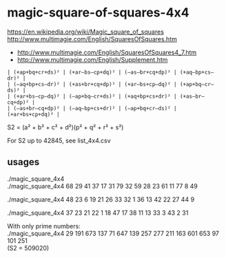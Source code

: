 # magic-square-of-squares-4x4

https://en.wikipedia.org/wiki/Magic_square_of_squares \
http://www.multimagie.com/English/SquaresOfSquares.htm
- http://www.multimagie.com/English/SquaresOfSquares4_7.htm
- http://www.multimagie.com/English/Supplement.htm

```
| (+ap+bq+cr+ds)² | (+ar–bs–cp+dq)² | (–as–br+cq+dp)² | (+aq–bp+cs–dr)² |
| (–aq+bp+cs–dr)² | (+as+br+cq+dp)² | (+ar–bs+cp–dq)² | (+ap+bq–cr–ds)² |
| (+ar+bs–cp–dq)² | (–ap+bq–cr+ds)² | (+aq+bp+cs+dr)² | (+as–br–cq+dp)² |
| (–as+br–cq+dp)² | (–aq–bp+cs+dr)² | (–ap+bq+cr–ds)² | (+ar+bs+cp+dq)² |
```

S2 = (a² + b² + c² + d²)(p² + q² + r² + s²)

For S2 up to 42845, see list_4x4.csv

## usages

./magic_square_4x4\
./magic_square_4x4 68 29 41 37 17 31 79 32 59 28 23 61 11 77  8 49

./magic_square_4x4 48 23  6 19 21 26 33 32  1 36 13 42 22 27 44  9

./magic_square_4x4 37 23 21 22  1 18 47 17 38 11 13 33  3 43  2 31

With only prime numbers:\
./magic_square_4x4  29 191 673 137  71 647 139 257 277 211 163 601 653  97 101 251\
(S2 = 509020)
